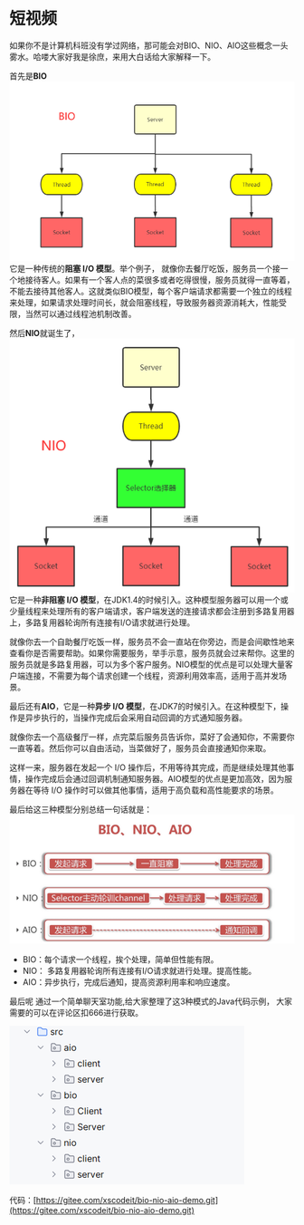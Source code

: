 # 短视频

如果你不是计算机科班没有学过网络，那可能会对BIO、NIO、AIO这些概念一头雾水。哈喽大家好我是徐庶，来用大白话给大家解释一下。

首先是**BIO**![1716793621670-391a3f5b-ce02-48ee-975d-14edfca8b59b.png](./img/QgsIrsQd-hblEURy/1716793621670-391a3f5b-ce02-48ee-975d-14edfca8b59b-269356.png)它是一种传统的**阻塞 I/O 模型**。举个例子， 就像你去餐厅吃饭，服务员一个接一个地接待客人。如果有一个客人点的菜很多或者吃得很慢，服务员就得一直等着，不能去接待其他客人。这就类似BIO模型，每个客户端请求都需要一个独立的线程来处理，如果请求处理时间长，就会阻塞线程，导致服务器资源消耗大，性能受限，当然可以通过线程池机制改善。

然后**NIO**就诞生了，![1716793660332-6661c8b3-358d-47a3-a842-a705517e48f0.png](./img/QgsIrsQd-hblEURy/1716793660332-6661c8b3-358d-47a3-a842-a705517e48f0-934476.png)它是一种**非阻塞 I/O 模型**，在JDK1.4的时候引入。这种模型服务器可以用一个或少量线程来处理所有的客户端请求，客户端发送的连接请求都会注册到多路复用器上，多路复用器轮询所有连接有I/O请求就进行处理。

就像你去一个自助餐厅吃饭一样，服务员不会一直站在你旁边，而是会间歇性地来查看你是否需要帮助。如果你需要服务，举手示意，服务员就会过来帮你。这里的服务员就是多路复用器，可以为多个客户服务。NIO模型的优点是可以处理大量客户端连接，不需要为每个请求创建一个线程，资源利用效率高，适用于高并发场景。

最后还有**AIO**，它是一种**异步 I/O 模型**，在JDK7的时候引入。在这种模型下，操作是异步执行的，当操作完成后会采用自动回调的方式通知服务器。

就像你去一个高级餐厅一样，点完菜后服务员告诉你，菜好了会通知你，不需要你一直等着。然后你可以自由活动，当菜做好了，服务员会直接通知你来取。

这样一来，服务器在发起一个 I/O 操作后，不用等待其完成，而是继续处理其他事情，操作完成后会通过回调机制通知服务器。AIO模型的优点是更加高效，因为服务器在等待 I/O 操作时可以做其他事情，适用于高负载和高性能要求的场景。

最后给这三种模型分别总结一句话就是：![1716792330534-e9d78089-7e0c-40d0-abb7-84a5657931d9.png](./img/QgsIrsQd-hblEURy/1716792330534-e9d78089-7e0c-40d0-abb7-84a5657931d9-735515.png)

+ BIO：每个请求一个线程，挨个处理，简单但性能有限。
+ NIO： 多路复用器轮询所有连接有I/O请求就进行处理。提高性能。
+ AIO：异步执行，完成后通知，提高资源利用率和响应速度。

最后呢 通过一个简单聊天室功能,给大家整理了这3种模式的Java代码示例， 大家需要的可以在评论区扣666进行获取。

![1716451167482-262d89be-b93d-43b6-b3c1-6b9130447526.png](./img/QgsIrsQd-hblEURy/1716451167482-262d89be-b93d-43b6-b3c1-6b9130447526-813870.png)

代码：[https://gitee.com/xscodeit/bio-nio-aio-demo.git](https://gitee.com/xscodeit/bio-nio-aio-demo.git)
